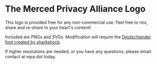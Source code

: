 # The Merced Privacy Alliance Logo

This logo is provided free for any non-commercial use. Feel free to mix, share
and re-share to your heart's content!

Included are PNGs and SVGs. Modification will require the [Deutschlander font
created by sharkshock](http://www.fontspace.com/sharkshock/deutschlander).

If higher resolutions are needed, or you have any questions, please email:
contact at mpa dot today.
